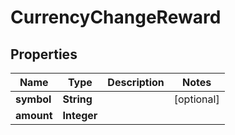 

# CurrencyChangeReward


## Properties

| Name | Type | Description | Notes |
|------------ | ------------- | ------------- | -------------|
|**symbol** | **String** |  |  [optional] |
|**amount** | **Integer** |  |  |



